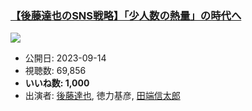 ### [【後藤達也のSNS戦略】「少人数の熱量」の時代へ](https://www.youtube.com/watch?v=4h8VNNJWhWU)
[![](https://img.youtube.com/vi/4h8VNNJWhWU/sddefault.jpg)](https://www.youtube.com/watch?v=4h8VNNJWhWU)
-   公開日: 2023-09-14
-   視聴数: 69,856
-   **いいね数: 1,000**
-   出演者: [後藤達也](/rehacq_fan/people/後藤達也 "wikilink"), 徳力基彦, [田端信太郎](/rehacq_fan/people/田端信太郎 "wikilink")
